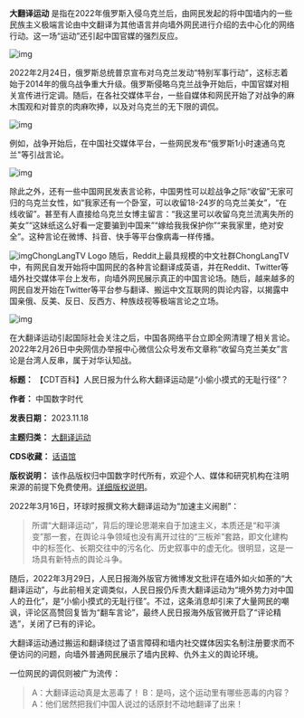 
**大翻译运动** 是指在2022年俄罗斯入侵乌克兰后，由网民发起的将中国墙内的一些民族主义极端言论由中文翻译为其他语言并向墙外网民进行介绍的去中心化的网络行动。这一场“运动”还引起中国官媒的强烈反应。


![img](https://chinadigitaltimes.net/chinese/files/2021/03/普京-300x200.jpg)


2022年2月24日，俄罗斯总统普京宣布对乌克兰发动“特别军事行动”，这标志着始于2014年的俄乌战争重大升级。俄罗斯侵略乌克兰战争开始后，中国官媒对相关宣传进行定调。随后，在各社交媒体平台，一些自媒体和网民开始了对战争的麻木围观和对普京的肉麻吹捧，以及对乌克兰的无下限的调侃。


![img](https://chinadigitaltimes.net/chinese/files/2023/11/zc264ygvnip81.webp)


例如，战争开始后，在中国社交媒体平台，一些网民发布“俄罗斯1小时速通乌克兰"等引战言论。


![img](https://chinadigitaltimes.net/chinese/files/2023/11/643px-收留乌克兰美女1-1.jpg)


除此之外，还有一些中国网民发表言论称，中国男性可以趁战争之际“收留”无家可归的乌克兰女性，如“我家还有一个卧室，可以收留18-24岁的乌克兰美女”，“在线收留”。甚至有人直接给乌克兰女博主留言：“我这里可以收留乌克兰流离失所的美女”“这妹纸这么好看一定要骗到中国来”“嫁给我我保护你”“来我家里，绝对安全”。这种言论在微博、抖音、快手等平台像病毒一样传播。


![img](https://chinadigitaltimes.net/chinese/files/2023/11/800px-大翻译运动.jpg)ChongLangTV Logo
随后，Reddit上最具规模的中文社群ChongLangTV中，有网民自发开始将中国网民的各种言论翻译成英语，并在Reddit、Twitter等墙外社交媒体平台上发布，向墙外网民展示真正的中国言论场。随后，越来越多的网民自发开始在Twitter等平台参与翻译、搬运中文互联网的舆论内容，以揭露中国亲俄、反美、反日、反西方、种族歧视等极端言论之立场。


![img](https://chinadigitaltimes.net/chinese/files/2023/11/VHhfXWt.jpg)


在大翻译运动引起国际社会关注之后，中国各网络平台立即全网清理了相关言论。2022年2月26日中央网信办举报中心微信公众号发布文章称“收留乌克兰美女”言论是台湾人反串，属于对华认知战。




**标题：** 【CDT百科】人民日报为什么称大翻译运动是“小偷小摸式的无耻行径”？  

**作者：** 中国数字时代  

**发表日期：** 2023.11.18  

**主题归类：** [大翻译运动](https://chinadigitaltimes.net/space/大翻译运动)  

**CDS收藏：** [话语馆](https://chinadigitaltimes.net/space/%E8%AF%9D%E8%AF%AD%E9%A6%86)  

**版权说明：** 该作品版权归中国数字时代所有，欢迎个人、媒体和研究机构在注明来源的前提下免费使用。[详细版权说明](https://chinadigitaltimes.net/chinese/copyright)。


2022年3月16日，环球时报撰文称大翻译运动为“加速主义闹剧”：



> 所谓“大翻译运动”，背后的理论思潮来自于加速主义，本质还是“和平演变”那一套，在舆论斗争领域也没有离开过往的“三板斧”套路，即文化建构中的标签化、长期交往中的污名化、历史叙事中的虚无化。很明显，这是一场具有新特点的舆论斗争。
> 
> 


随后，2022年3月29日，人民日报海外版官方微博发文批评在墙外如火如荼的“大翻译运动”，与此前相关定调类似，人民日报仍斥责大翻译运动为“境外势力对中国人的丑化”，是“小偷小摸式的无耻行径”。不过，这条消息却引来了大量网民的嘲讽，评论区高赞回复皆为“翻车言论”，最终人民日报海外版官微开启了“评论精选”，关闭了已有的评论。


大翻译运动通过搬运和翻译绕过了语言障碍和墙内社交媒体因实名制注册要求而不便访问的问题，向墙外普通网民展示了墙内民粹、仇外主义的舆论环境。


一位网民的调侃则被广为流传：



> A：大翻译运动真是太恶毒了！ B：是吗，这个运动里有哪些恶毒的内容？ A：他们居然把我们中国人说过的话原封不动地翻译了出来！
> 
> 



